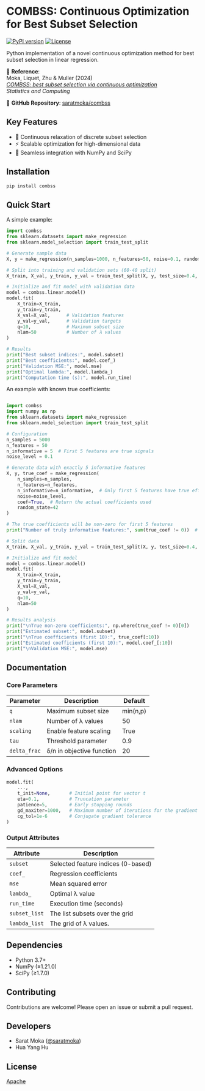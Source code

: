 # COMBSS: Continuous Optimization for Best Subset Selection

[![PyPI version](https://img.shields.io/pypi/v/combss)](https://pypi.org/project/combss/)
[![License](https://img.shields.io/badge/license-MIT-blue)](https://github.com/saratmoka/combss/blob/main/LICENSE)

Python implementation of a novel continuous optimization method for best subset selection in linear regression.

📄 **Reference**:  
Moka, Liquet, Zhu & Muller (2024)  
*[COMBSS: best subset selection via continuous optimization](https://link.springer.com/article/10.1007/s11222-024-10387-8)*  
*Statistics and Computing*  

🔗 **GitHub Repository**: [saratmoka/combss](https://github.com/saratmoka/combss)

## Key Features
- 🎯 Continuous relaxation of discrete subset selection
- ⚡  Scalable optimization for high-dimensional data
- 🔌 Seamless integration with NumPy and SciPy

## Installation

```bash
pip install combss
```

## Quick Start

A simple example:

```python
import combss
from sklearn.datasets import make_regression
from sklearn.model_selection import train_test_split

# Generate sample data
X, y = make_regression(n_samples=1000, n_features=50, noise=0.1, random_state=42)

# Split into training and validation sets (60-40 split)
X_train, X_val, y_train, y_val = train_test_split(X, y, test_size=0.4, random_state=42)

# Initialize and fit model with validation data
model = combss.linear.model()
model.fit(
    X_train=X_train, 
    y_train=y_train,
    X_val=X_val,      # Validation features
    y_val=y_val,      # Validation targets
    q=10,             # Maximum subset size
    nlam=50           # Number of λ values
)

# Results
print("Best subset indices:", model.subset)
print("Best coefficients:", model.coef_)
print("Validation MSE:", model.mse)
print("Optimal lambda:", model.lambda_)
print("Computation time (s):", model.run_time)
```

An example with known true coefficients:

```python

import combss
import numpy as np
from sklearn.datasets import make_regression
from sklearn.model_selection import train_test_split

# Configuration
n_samples = 5000
n_features = 50
n_informative = 5  # First 5 features are true signals
noise_level = 0.1

# Generate data with exactly 5 informative features
X, y, true_coef = make_regression(
    n_samples=n_samples,
    n_features=n_features,
    n_informative=n_informative,  # Only first 5 features have true effect
    noise=noise_level,
    coef=True,  # Return the actual coefficients used
    random_state=42
)

# The true coefficients will be non-zero for first 5 features
print("Number of truly informative features:", sum(true_coef != 0))  # Should be 5

# Split data
X_train, X_val, y_train, y_val = train_test_split(X, y, test_size=0.4, random_state=42)

# Initialize and fit model
model = combss.linear.model()
model.fit(
    X_train=X_train, 
    y_train=y_train,
    X_val=X_val,
    y_val=y_val,
    q=10,
    nlam=50
)

# Results analysis
print("\nTrue non-zero coefficients:", np.where(true_coef != 0)[0])
print("Estimated subset:", model.subset)
print("\nTrue coefficients (first 10):", true_coef[:10])
print("Estimated coefficients (first 10):", model.coef_[:10])
print("\nValidation MSE:", model.mse)
```

## Documentation

### Core Parameters

| Parameter    | Description                          | Default |
|-------------|--------------------------------------|---------|
| `q`         | Maximum subset size                  | min(n,p) |
| `nlam`      | Number of λ values                   | 50      |
| `scaling`   | Enable feature scaling               | True    |
| `tau`       | Threshold parameter                  | 0.9     |
| `delta_frac`| δ/n in objective function           | 20      |

### Advanced Options

```python
model.fit(
    ...,
    t_init=None,       # Initial point for vector t
    eta=0.1,           # Truncation parameter
    patience=5,        # Early stopping rounds
    gd_maxiter=1000,   # Maximum number of iterations for the gradient based optimization
    cg_tol=1e-6        # Conjugate gradient tolerance
)
```

### Output Attributes

| Attribute     | Description                          |
|--------------|--------------------------------------|
| `subset`     | Selected feature indices (0-based)   |
| `coef_`      | Regression coefficients              |
| `mse`        | Mean squared error                   |
| `lambda_`    | Optimal λ value                      |
| `run_time`   | Execution time (seconds)             |
| `subset_list`| The list subsets over the grid       |
| `lambda_list`| The grid of λ values.                |

## Dependencies

- Python 3.7+
- NumPy (≥1.21.0)
- SciPy (≥1.7.0)

## Contributing

Contributions are welcome! Please open an issue or submit a pull request.

## Developers

- Sarat Moka ([@saratmoka](https://github.com/saratmoka))
- Hua Yang Hu

## License

[Apache](https://github.com/saratmoka/combss/blob/main/LICENSE)


